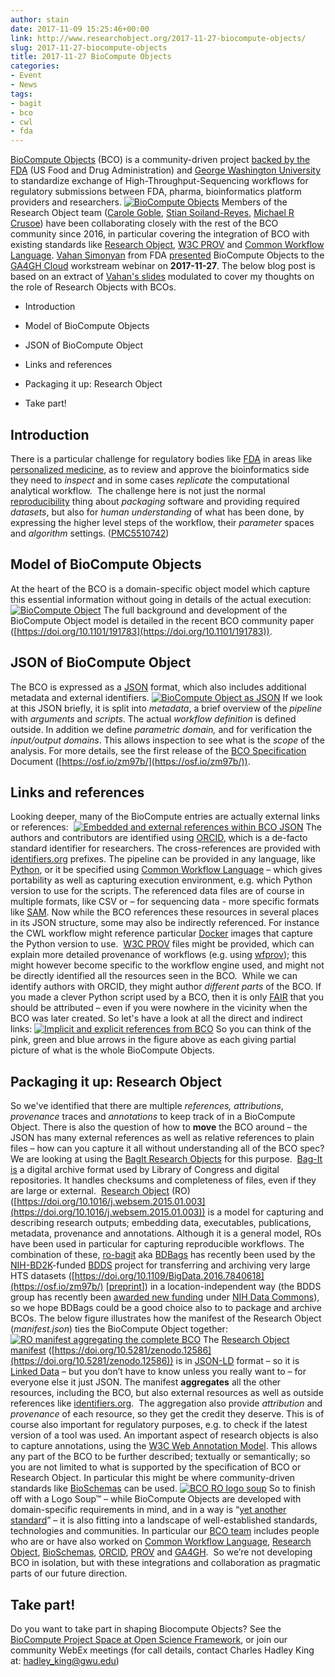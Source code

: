 ```yaml
---
author: stain
date: 2017-11-09 15:25:46+00:00
link: http://www.researchobject.org/2017-11-27-biocompute-objects/
slug: 2017-11-27-biocompute-objects
title: 2017-11-27 BioCompute Objects
categories:
- Event
- News
tags:
- bagit
- bco
- cwl
- fda
---
```

[BioCompute Objects](https://doi.org/10.17605/osf.io/h59uh) (BCO) is a community-driven project [backed by the FDA](https://www.fda.gov/ScienceResearch/SpecialTopics/RegulatoryScience/ucm491893.htm) (US Food and Drug Administration) and [George Washington University](https://hive.biochemistry.gwu.edu/home) to standardize exchange of High-Throughput-Sequencing workflows for regulatory submissions between FDA, pharma, bioinformatics platform providers and researchers.
[![BioCompute Objects](/images/BCO-logo.png)](https://osf.io/h59uh/)
Members of the Research Object team ([Carole Goble](http://orcid.org/0000-0003-1219-2137), [Stian Soiland-Reyes](http://orcid.org/0000-0001-9842-9718), [Michael R Crusoe](http://orcid.org/0000-0002-2961-9670)) have been collaborating closely with the rest of the BCO community since 2016, in particular covering the integration of BCO with existing standards like [Research Object](http://www.researchobject.org/specifications/), [W3C PROV](https://www.w3.org/TR/prov-overview/) and [Common Workflow Language](http://www.commonwl.org/).
[Vahan Simonyan](https://www.linkedin.com/in/vahan-simonyan-a6a65723) from FDA [presented](http://www.signupgenius.com/go/30e044da4ab2ea2fb6-sign) BioCompute Objects to the [GA4GH Cloud](http://ga4gh.cloud) workstream webinar on **2017-11-27**. 
The below blog post is based on an extract of [Vahan's slides](https://osf.io/zks4w/) modulated to cover my thoughts on the role of Research Objects with BCOs.
<!-- more -->



  
  * Introduction

  
  * Model of BioCompute Objects

  
  * JSON of BioCompute Object

  
  * Links and references

  
  * Packaging it up: Research Object

  
  * Take part!




## Introduction


There is a particular challenge for regulatory bodies like [FDA](https://www.fda.gov/) in areas like [personalized medicine](https://www.fda.gov/downloads/ScienceResearch/SpecialTopics/PersonalizedMedicine/UCM372421.pdf), as to review and approve the bioinformatics side they need to _inspect_ and in some cases _replicate_ the computational analytical workflow.  The challenge here is not just the normal [reproducibility](https://doi.org/10.1016/j.future.2017.01.012) thing about _packaging_ software and providing required _datasets_, but also for _human understanding_ of what has been done, by expressing the higher level steps of the workflow, their _parameter_ spaces and _algorithm_ settings.​ ([PMC5510742](https://www.ncbi.nlm.nih.gov/pmc/articles/PMC5510742/))


## Model of BioCompute Objects


At the heart of the BCO is a domain-specific object model which capture this essential information without going in details of the actual execution:
[![BioCompute Object](/images/bco-example-transparent.png)](/images/bco-example-transparent.png)
The full background and development of the BioCompute Object model is detailed in the recent BCO community paper ([https://doi.org/10.1101/191783](https://doi.org/10.1101/191783)).


## JSON of BioCompute Object


The BCO is expressed as a [JSON](http://www.json.org/) format, which also includes additional metadata and external identifiers.​
[![BioCompute Object as JSON](/images/bco-json.png)](/images/bco-json.png)
If we look at this JSON briefly, it is split into _metadata_, a brief overview of the _pipeline_ with _arguments_ and _scripts_. The actual _workflow definition_ is defined outside. In addition we define _parametric domain,_ and for verification the _input/output domains_. This allows inspection to see what is the _scope_ of the analysis.​ For more details, see the first release of the [BCO Specification](https://osf.io/zm97b/) Document ([https://osf.io/zm97b/](https://osf.io/zm97b/)).


## Links and references


Looking deeper, many of the BioCompute entries are actually external links or references: ​​ [![Embedded and external references within BCO JSON](/images/2017-10-18-bco-ro-2.svg)](/images/2017-10-18-bco-ro-2.svg)
The authors and contributors are identified using [ORCID](https://orcid.org/), which is a de-facto standard identifier for researchers.
The cross-references are provided with [identifiers.org](http://identifiers.org/) prefixes.
The pipeline can be provided in any language, like [Python​](https://www.python.org/), or it be specified using [Common Workflow Language](http://www.commonwl.org/) – which gives portability as well as capturing execution environment, e.g. which Python version to use for the scripts.​
The referenced data files are of course in multiple formats, like CSV or – for sequencing data - more specific formats like [SAM​](https://samtools.github.io/hts-specs/SAMv1.pdf).
​Now while the BCO references these resources in several places in its JSON structure, some may also be indirectly referenced. For instance the CWL workflow might reference particular [Docker](http://docker.com/) images that capture the Python version to use. ​
[W3C PROV](https://www.w3.org/TR/prov-overview/) files might be provided, which can explain more detailed provenance of workflows (e.g. using [wfprov](https://w3id.org/ro/2016-01-28/wfprov)); this might however become specific to the workflow engine used, and might not be directly identified all the resources seen in the BCO. ​
While we can identify authors with ORCID, they might author _different parts_ of the BCO. If you made a clever Python script used by a BCO, then it is only [FAIR](https://doi.org/10.1038/sdata.2016.18) that you should be attributed – even if you were nowhere in the vicinity when the BCO was later created.​
So let's have a look at all the direct and indirect links:
[![Implicit and explicit references from BCO](/images/2017-10-18-bco-ro-arrows.svg)](/images/2017-10-18-bco-ro-arrows.svg)
So you can think of the pink, green and blue arrows in the figure above as each giving partial picture of what is the whole BioCompute Objects.​


## Packaging it up: Research Object


So we've identified that there are multiple _references, attributions_, _provenance_ traces and _annotations_ to keep track of in a BioCompute Object.
There is also the question of how to **move** the BCO around – the JSON has many external references as well as relative references to plain files – how can you capture it all without understanding all of the BCO spec?​
We are looking at using the [BagIt Research Objects](http://www.researchobject.org/bagit-for-transferring-and-archiving-research-objects/) for this purpose. ​
[Bag-It is](https://tools.ietf.org/html/draft-kunze-bagit-14) a digital archive format used by Library of Congress and digital repositories. It handles checksums and completeness of files, even if they are large or external. ​
[Research Object](http://www.researchobject.org/) (RO) ([https://doi.org/10.1016/j.websem.2015.01.003](https://doi.org/10.1016/j.websem.2015.01.003)) is a model for capturing and describing research outputs; embedding data, executables, publications, metadata, provenance and annotations. Although it is a general model, ROs have been used in particular for capturing reproducible workflows.​
The combination of these, [ro-bagit](https://w3id.org/ro/bagit) aka [BDBags](http://bd2k.ini.usc.edu/tools/bdbag/) has recently been used by the [NIH-BD2K](https://commonfund.nih.gov/bd2k)-funded [BDDS](http://bd2k.ini.usc.edu/) project for transferring and archiving very large HTS datasets ([https://doi.org/10.1109/BigData.2016.7840618](https://osf.io/zm97b/) [[preprint](https://static.aminer.org/pdf/fa/bigdata2016/BigD418.pdf)]) in a location-independent way (the BDDS group has recently been [awarded new funding](https://ci.uchicago.edu/press-releases/two-uchicago-groups-join-nih-biomedical-data-sharing-cloud-pilot) under [NIH Data Commons](https://commonfund.nih.gov/bd2k/commons)), so we hope BDBags could be a good choice also to to package and archive BCOs.​
The below figure illustrates how the manifest of the Research Object (_manifest.json_) ties the BioCompute Object together:
[![RO manifest aggregating the complete BCO](/images/2017-10-18-bco-ro-3.svg)](/images/2017-10-18-bco-ro-3.svg)
The [Research Object manifest](https://w3id.org/bundle#manifest) ([https://doi.org/10.5281/zenodo.12586](https://doi.org/10.5281/zenodo.12586)) is in [JSON-LD](https://json-ld.org/) format – so it is [Linked Data](https://www.w3.org/standards/semanticweb/data) – but you don’t have to know unless you really want to – for everyone else it just JSON.​
The manifest **aggregates** all the other resources, including the BCO, but also external resources as well as outside references like [identifiers.org](http://identifiers.org/). ​
The aggregation also provide _attribution_ and _provenance_ of each resource, so they get the credit they deserve. This is of course also important for regulatory purposes, e.g. to check if the latest version of a tool was used.​
An important aspect of research objects is also to capture annotations, using the [W3C Web Annotation Model](https://www.w3.org/TR/annotation-model/). This allows any part of the BCO to be further described; textually or semantically; so you are not limited to what is supported by the specification of BCO or Research Object. In particular this might be where community-driven standards like [BioSchemas](http://bioschemas.org/) can be used.​
[![BCO RO logo soup](/images/2017-10-18-bco-ro-4.svg)](/images/2017-10-18-bco-ro-4.svg)
So to finish off with a Logo Soup™ – while BioCompute Objects are developed with domain-specific requirements in mind, and in a way is “[yet another standard](https://xkcd.com/927/)” – it is also fitting into a landscape of well-established standards, technologies and communities.​
In particular our [BCO team](https://osf.io/h59uh/) includes people who are or have also worked on [Common Workflow Language](http://www.commonwl.org/), [Research Object](http://www.researchobject.org/), [BioSchemas](http://bioschemas.org/), [ORCID](https://orcid.org/), [PROV](https://www.w3.org/TR/prov-overview/) and [GA4GH](https://www.ga4gh.org/). ​
So we’re not developing BCO in isolation, but with these integrations and collaboration as pragmatic parts of our future direction.​


## Take part!


Do you want to take part in shaping Biocompute Objects? See the [BioCompute Project Space at Open Science Framework](https://osf.io/h59uh/), or join our community WebEx meetings (for call details, contact Charles Hadley King at: [hadley_king@gwu.edu](mailto:hadley_king@gwu.edu))
